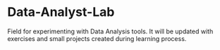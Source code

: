# Data-Analyst-Lab
Field for experimenting with Data Analysis tools. It will be updated with exercises and small projects created during learning process.
